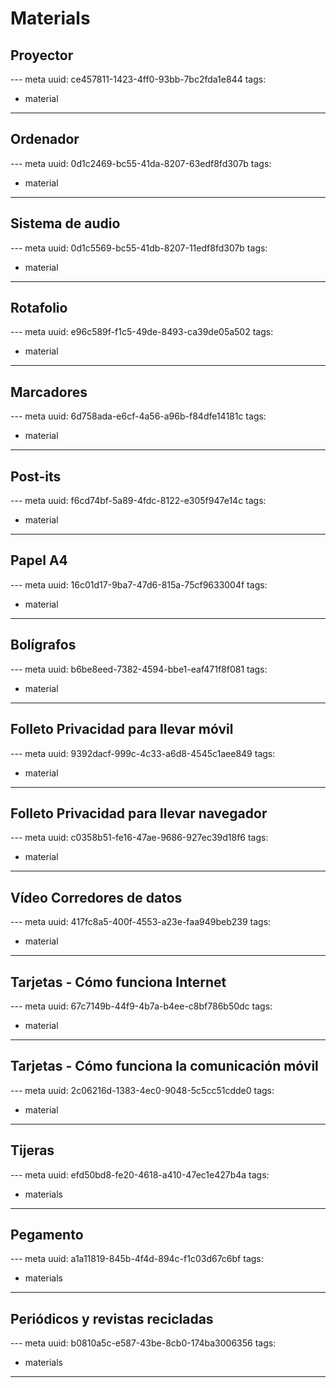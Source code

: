 # Materials

## Proyector
--- meta
uuid: ce457811-1423-4ff0-93bb-7bc2fda1e844
tags:
  - material
---


## Ordenador
--- meta
uuid: 0d1c2469-bc55-41da-8207-63edf8fd307b
tags:
  - material
---


## Sistema de audio
--- meta
uuid: 0d1c5569-bc55-41db-8207-11edf8fd307b
tags:
  - material
---

## Rotafolio
--- meta
uuid: e96c589f-f1c5-49de-8493-ca39de05a502
tags:
  - material
---


## Marcadores
--- meta
uuid: 6d758ada-e6cf-4a56-a96b-f84dfe14181c
tags:
  - material
---


## Post-its
--- meta
uuid: f6cd74bf-5a89-4fdc-8122-e305f947e14c
tags:
  - material
---


## Papel A4
--- meta
uuid: 16c01d17-9ba7-47d6-815a-75cf9633004f
tags:
  - material
---


## Bolígrafos
--- meta
uuid: b6be8eed-7382-4594-bbe1-eaf471f8f081
tags:
  - material
---


## Folleto Privacidad para llevar móvil
--- meta
uuid: 9392dacf-999c-4c33-a6d8-4545c1aee849
tags:
  - material
---


## Folleto Privacidad para llevar navegador
--- meta
uuid: c0358b51-fe16-47ae-9686-927ec39d18f6
tags:
  - material
---


## Vídeo Corredores de datos
--- meta
uuid: 417fc8a5-400f-4553-a23e-faa949beb239
tags:
  - material
---


## Tarjetas - Cómo funciona Internet
--- meta
uuid: 67c7149b-44f9-4b7a-b4ee-c8bf786b50dc
tags:
  - material
---


## Tarjetas - Cómo funciona la comunicación móvil
--- meta
uuid: 2c06216d-1383-4ec0-9048-5c5cc51cdde0
tags:
  - material
---

## Tijeras
--- meta
uuid: efd50bd8-fe20-4618-a410-47ec1e427b4a
tags:
  - materials
---

## Pegamento
--- meta
uuid: a1a11819-845b-4f4d-894c-f1c03d67c6bf
tags:
  - materials
---

## Periódicos y revistas recicladas
--- meta
uuid: b0810a5c-e587-43be-8cb0-174ba3006356
tags:
  - materials
---
